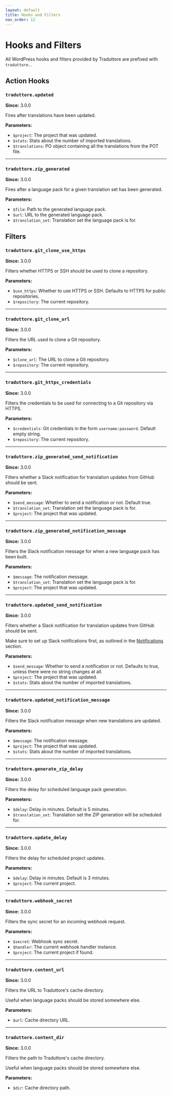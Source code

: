 ```yaml
---
layout: default
title: Hooks and Filters
nav_order: 12
---
```


# Hooks and Filters

All WordPress hooks and filters provided by Traduttore are prefixed with `traduttore.`.

## Action Hooks

### `traduttore.updated`

**Since:** 3.0.0

Fires after translations have been updated.

**Parameters:**

* `$project`: The project that was updated.
* `$stats`: Stats about the number of imported translations.
* `$translations`: PO object containing all the translations from the POT file.

----

### `traduttore.zip_generated`

**Since:** 3.0.0

Fires after a language pack for a given translation set has been generated.

**Parameters:**

* `$file`: Path to the generated language pack.
* `$url`: URL to the generated language pack.
* `$translation_set`: Translation set the language pack is for.

## Filters

### `traduttore.git_clone_use_https`

**Since:** 3.0.0

Filters whether HTTPS or SSH should be used to clone a repository.

**Parameters:**

* `$use_https`: Whether to use HTTPS or SSH. Defaults to HTTPS for public repositories.
* `$repository`: The current repository.

----

### `traduttore.git_clone_url`

**Since:** 3.0.0

Filters the URL used to clone a Git repository.

**Parameters:**

* `$clone_url`: The URL to clone a Git repository.
* `$repository`: The current repository.

----

### `traduttore.git_https_credentials`

**Since:** 3.0.0

Filters the credentials to be used for connecting to a Git repository via HTTPS.

**Parameters:**

* `$credentials`: Git credentials in the form `username:password`. Default empty string.
* `$repository`: The current repository.

----

### `traduttore.zip_generated_send_notification`

**Since:** 3.0.0

Filters whether a Slack notification for translation updates from GitHub should be sent.

**Parameters:**

* `$send_message`: Whether to send a notification or not. Default true.
* `$translation_set`: Translation set the language pack is for.
* `$project`: The project that was updated.

----

### `traduttore.zip_generated_notification_message`

**Since:** 3.0.0

Filters the Slack notification message for when a new language pack has been built.

**Parameters:**

* `$message`: The notification message.
* `$translation_set`: Translation set the language pack is for.
* `$project`: The project that was updated.

----

### `traduttore.updated_send_notification`

**Since:** 3.0.0

Filters whether a Slack notification for translation updates from GitHub should be sent.

Make sure to set up Slack notifications first, as outlined in the [Notifications](notifications.md) section.

**Parameters:**

* `$send_message`: Whether to send a notification or not. Defaults to true, unless there were no string changes at all.
* `$project`: The project that was updated.
* `$stats`: Stats about the number of imported translations.

----

### `traduttore.updated_notification_message`

**Since:** 3.0.0

Filters the Slack notification message when new translations are updated.

**Parameters:**

* `$message`: The notification message.
* `$project`: The project that was updated.
* `$stats`: Stats about the number of imported translations.

----

### `traduttore.generate_zip_delay`

**Since:** 3.0.0

Filters the delay for scheduled language pack generation.

**Parameters:**

* `$delay`: Delay in minutes. Default is 5 minutes.
* `$translation_set`: Translation set the ZIP generation will be scheduled for.

----

### `traduttore.update_delay`

**Since:** 3.0.0

Filters the delay for scheduled project updates.

**Parameters:**

* `$delay`: Delay in minutes. Default is 3 minutes.
* `$project`: The current project.

----

### `traduttore.webhook_secret`

**Since:** 3.0.0

Filters the sync secret for an incoming webhook request.

**Parameters:**

* `$secret`: Webhook sync secret.
* `$handler`: The current webhook handler instance.
* `$project`: The current project if found.

----

### `traduttore.content_url`

**Since:** 3.0.0

Filters the URL to Traduttore's cache directory.

Useful when language packs should be stored somewhere else.

**Parameters:**

* `$url`: Cache directory URL.

----

### `traduttore.content_dir`

**Since:** 3.0.0

Filters the path to Traduttore's cache directory.

Useful when language packs should be stored somewhere else.

**Parameters:**

* `$dir`: Cache directory path.
